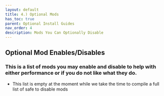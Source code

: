 ```yaml
---
layout: default
title: 4.) Optional Mods
has_toc: true
parent: Optional Install Guides
nav_order: 4
description: Mods You Can Optionally Disable
---
```


## **Optional Mod Enables/Disables**
### **This is a list of mods you may enable and disable to help with either performance or if you do not like what they do.**

- This list is empty at the moment while we take the time to compile a full list of safe to disable mods
